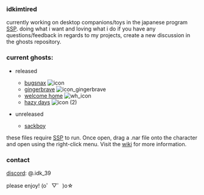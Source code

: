 ### idkimtired
<!--
**singlefl4me/singlefl4me** is a ✨ _special_ ✨ repository because its `README.md` (this file) appears on your GitHub profile.

Here are some ideas to get you started:

- 🔭 I’m currently working on ...
- 🌱 I’m currently learning ...
- 👯 I’m looking to collaborate on ...
- 🤔 I’m looking for help with ...
- 💬 Ask me about ...
- 📫 How to reach me: ...
- 😄 Pronouns: ...
- ⚡ Fun fact: ...
-->

currently working on desktop companions/toys in the japanese program [SSP](https://ssp.shillest.net/). doing what i want and loving what i do
if you have any questions/feedback in regards to my projects, create a new discussion in the ghosts repository.

### current ghosts:
 - released
   - [bugsnax](https://ukagakadreamteam.com/wiki/ghost/bugsnax) ![icon](https://github.com/singlefl4me/singlefl4me/assets/111165084/228541a2-b660-43bc-89ea-690e5205edd6)
   - [gingerbrave](https://ukagakadreamteam.com/wiki/ghost/gingerbrave) ![icon_gingerbrave](https://github.com/singlefl4me/singlefl4me/assets/111165084/569c0c53-e9c1-4e94-85c3-e9c42214edb5)
   - [welcome home](https://ukagakadreamteam.com/wiki/ghost/welcome_home) ![wh_icon](https://github.com/singlefl4me/singlefl4me/assets/111165084/741d2af7-b662-4426-b2e7-2b44909094c7)
   - [hazy days](https://ukagakadreamteam.com/wiki/ghost/hazy_days) ![icon (2)](https://github.com/singlefl4me/singlefl4me/assets/111165084/b0bd42be-29e9-4e30-863e-561912ad06e4)

 - unreleased
   - [sackboy](https://ukagakadreamteam.com/wiki/event/ghost_jam_2022#submissions)

these files require [SSP](https://ssp.shillest.net/) to run. Once open, drag a .nar file onto the character and open using the right-click menu. Visit the [wiki](https://ukagakadreamteam.com/wiki/guide/beginner_guide) for more information.

### contact
  [discord](https://discord.com): @.idk_39

please enjoy! (o゜▽゜)o☆
